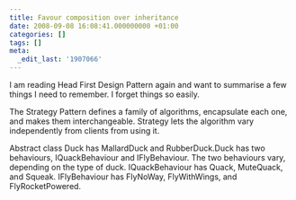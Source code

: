 ```yaml
---
title: Favour composition over inheritance
date: 2008-09-08 16:08:41.000000000 +01:00
categories: []
tags: []
meta:
  _edit_last: '1907066'
---
```

<p>I am reading Head First Design Pattern again and want to summarise a few things I need to remember. I forget things so easily.</p>
<p>The Strategy Pattern defines a family of algorithms, encapsulate each one, and makes them interchangeable. Strategy lets the algorithm vary independently from clients from using it.</p>
<p>Abstract class Duck has MallardDuck and RubberDuck.Duck has two behaviours, IQuackBehaviour and IFlyBehaviour. The two behaviours vary, depending on the type of duck. IQuackBehaviour has Quack, MuteQuack, and Squeak. IFlyBehaviour has FlyNoWay, FlyWithWings, and FlyRocketPowered.</p>
